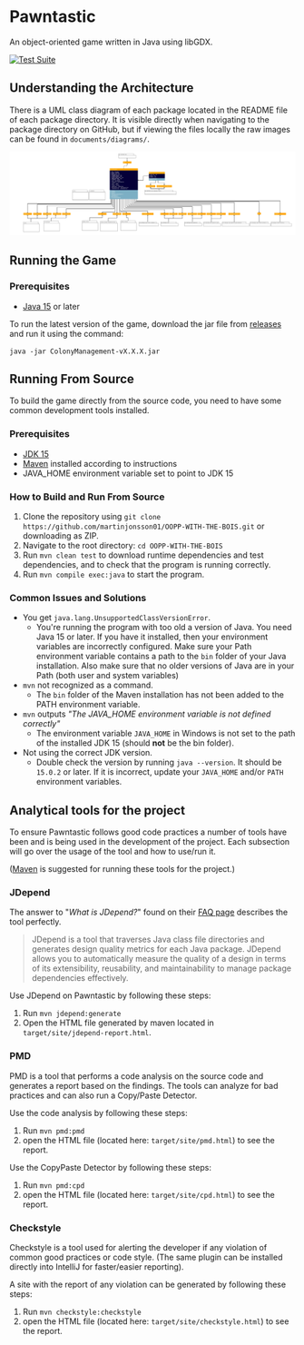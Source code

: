 # Pawntastic
An object-oriented game written in Java using libGDX.

<!-- Badge showing test suite status -->
[![Test Suite](https://github.com/martinjonsson01/OOPP-WITH-THE-BOIS/actions/workflows/test.yml/badge.svg?branch=master)](https://github.com/martinjonsson01/OOPP-WITH-THE-BOIS/actions/workflows/test.yml)

## Understanding the Architecture
There is a UML class diagram of each package located in the README file of each package directory. It is visible directly when navigating to the package directory on GitHub, but if viewing the files locally the raw images can be found in `documents/diagrams/`.

![com.thebois package class diagram](documents/diagrams/com.thebois.jpg "com.thebois package class diagram")

## Running the Game

### Prerequisites

* [Java 15](https://jdk.java.net/archive/) or later

To run the latest version of the game, download the jar file from [releases](https://github.com/martinjonsson01/OOPP-WITH-THE-BOIS/releases/) and run it using the command:
```terminal
java -jar ColonyManagement-vX.X.X.jar
```

## Running From Source

To build the game directly from the source code, you need to have some common development tools installed.

### Prerequisites

* [JDK 15](https://jdk.java.net/archive/)
* [Maven](http://maven.apache.org/install.html) installed according to instructions
* JAVA_HOME environment variable set to point to JDK 15

### How to Build and Run From Source

1. Clone the repository using `git clone https://github.com/martinjonsson01/OOPP-WITH-THE-BOIS.git` or downloading as ZIP.
2. Navigate to the root directory: `cd OOPP-WITH-THE-BOIS`
3. Run `mvn clean test` to download runtime dependencies and test dependencies, and to check that the program is running correctly.
4. Run `mvn compile exec:java` to start the program.

### Common Issues and Solutions
* You get `java.lang.UnsupportedClassVersionError`.
  * You're running the program with too old a version of Java. You need Java 15 or later. If you have it installed, then your environment variables are incorrectly configured. Make sure your Path environment variable contains a path to the `bin` folder of your Java installation. Also make sure that no older versions of Java are in your Path (both user and system variables)
* `mvn` not recognized as a command.
  * The `bin` folder of the Maven installation has not been added to the PATH environment variable.
* `mvn` outputs *"The JAVA_HOME environment variable is not defined correctly"*
  * The environment variable `JAVA_HOME` in Windows is not set to the path of the installed JDK 15 (should **not** be the bin folder).
* Not using the correct JDK version.
  * Double check the version by running `java --version`. It should be `15.0.2` or later. If it is incorrect, update your `JAVA_HOME` and/or `PATH` environment variables.

## Analytical tools for the project

To ensure Pawntastic follows good code practices a number of tools have been and is being used in the development of the
project. Each subsection will go over the usage of the tool and how to use/run it.

([Maven](http://maven.apache.org/install.html) is suggested for running these tools for the project.)

### JDepend

The answer to "*What is JDepend?*" found on their [FAQ page](https://www.mojohaus.org/jdepend-maven-plugin/faq.html) describes the
tool perfectly.
> JDepend is a tool that traverses Java class file directories and generates design quality metrics for each Java
> package. JDepend allows you to automatically measure the quality of a design in terms of its extensibility,
> reusability, and maintainability to manage package dependencies effectively.

Use JDepend on Pawntastic by following these steps:

1. Run `mvn jdepend:generate`
2. Open the HTML file generated by maven located in `target/site/jdepend-report.html`.

### PMD

PMD is a tool that performs a code analysis on the source code and generates a report based on the findings. The tools 
can analyze for bad practices and can also run a Copy/Paste Detector.

Use the code analysis by following these steps:
1. Run `mvn pmd:pmd`
2. open the HTML file (located here: `target/site/pmd.html`) to see the report.

Use the CopyPaste Detector by following these steps:
1. Run `mvn pmd:cpd`
2. open the HTML file (located here: `target/site/cpd.html`) to see the report.

### Checkstyle

Checkstyle is a tool used for alerting the developer if any violation of common good practices or code style.
(The same plugin can be installed directly into IntelliJ for faster/easier reporting).

A site with the report of any violation can be generated by following these steps:
1. Run `mvn checkstyle:checkstyle`
2. open the HTML file (located here: `target/site/checkstyle.html`) to see the report.

